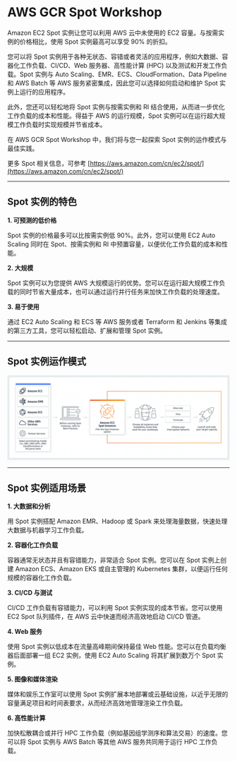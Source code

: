 
# AWS GCR Spot Workshop


Amazon EC2 Spot 实例让您可以利用 AWS 云中未使用的 EC2 容量。与按需实例的价格相比，使用 Spot 实例最高可以享受 90% 的折扣。

您可以将 Spot 实例用于各种无状态、容错或者灵活的应用程序，例如大数据、容器化工作负载、CI/CD、Web 服务器、高性能计算 (HPC) 以及测试和开发工作负载。Spot 实例与 Auto Scaling、EMR、ECS、CloudFormation、Data Pipeline 和 AWS Batch 等 AWS 服务紧密集成，因此您可以选择如何启动和维护 Spot 实例上运行的应用程序。

此外，您还可以轻松地将 Spot 实例与按需实例和 RI 结合使用，从而进一步优化工作负载的成本和性能。得益于 AWS 的运行规模，Spot 实例可以在运行超大规模工作负载时实现规模并节省成本。

在 AWS GCR Spot Workshop 中，我们将与您一起探索 Spot 实例的运作模式与最佳实践。

更多 Spot 相关信息，可参考 [https://aws.amazon.com/cn/ec2/spot/](https://aws.amazon.com/cn/ec2/spot/)


---
## Spot 实例的特色

**1. 可预测的低价格**

Spot 实例的价格最多可以比按需实例低 90%。此外，您可以使用 EC2 Auto Scaling 同时在 Spot、按需实例和 RI 中预置容量，以便优化工作负载的成本和性能。

**2. 大规模**

Spot 实例可以为您提供 AWS 大规模运行的优势。您可以在运行超大规模工作负载的同时节省大量成本，也可以通过运行并行任务来加快工作负载的处理速度。

**3. 易于使用**

通过 EC2 Auto Scaling 和 ECS 等 AWS 服务或者 Terraform 和 Jenkins 等集成的第三方工具，您可以轻松启动、扩展和管理 Spot 实例。

---
## Spot 实例运作模式

![spot](./image/spot-diagram.png)


---
## Spot 实例适用场景

**1. 大数据和分析**

用 Spot 实例搭配 Amazon EMR、Hadoop 或 Spark 来处理海量数据，快速处理大数据与机器学习工作负载。

**2. 容器化工作负载**

容器通常无状态并且有容错能力，非常适合 Spot 实例。您可以在 Spot 实例上创建 Amazon ECS、Amazon EKS 或自主管理的 Kubernetes 集群，以便运行任何规模的容器化工作负载。

**3. CI/CD 与测试**

CI/CD 工作负载有容错能力，可以利用 Spot 实例实现的成本节省。您可以使用 EC2 Spot 队列插件，在 AWS 云中快速而经济高效地启动 CI/CD 管道。

**4. Web 服务**

使用 Spot 实例以低成本在流量高峰期间保持最佳 Web 性能。您可以在负载均衡器后面部署一组 EC2 实例，使用 EC2 Auto Scaling 将其扩展到数万个 Spot 实例。

**5. 图像和媒体渲染**

媒体和娱乐工作室可以使用 Spot 实例扩展本地部署或云基础设施，以近乎无限的容量满足项目和时间表要求，从而经济高效地管理渲染工作负载。

**6. 高性能计算**

加快松散耦合或并行 HPC 工作负载（例如基因组学测序和算法交易）的速度。您可以将 Spot 实例与 AWS Batch 等其他 AWS 服务共同用于运行 HPC 工作负载。 

